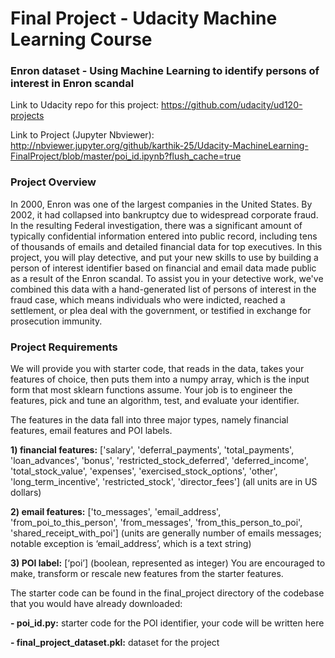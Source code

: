 # Final Project - Udacity Machine Learning Course

<h3>Enron dataset - Using Machine Learning to identify persons of interest in Enron scandal</h3>

Link to Udacity repo for this project: https://github.com/udacity/ud120-projects

Link to Project (Jupyter Nbviewer): http://nbviewer.jupyter.org/github/karthik-25/Udacity-MachineLearning-FinalProject/blob/master/poi_id.ipynb?flush_cache=true

<h3>Project Overview</h3>
In 2000, Enron was one of the largest companies in the United States. By 2002, it had collapsed into bankruptcy due to widespread corporate fraud. In the resulting Federal investigation, there was a significant amount of typically confidential information entered into public record, including tens of thousands of emails and detailed financial data for top executives. In this project, you will play detective, and put your new skills to use by building a person of interest identifier based on financial and email data made public as a result of the Enron scandal. To assist you in your detective work, we've combined this data with a hand-generated list of persons of interest in the fraud case, which means individuals who were indicted, reached a settlement, or plea deal with the government, or testified in exchange for prosecution immunity.

<h3>Project Requirements</h3>

We will provide you with starter code, that reads in the data, takes your features of choice, then puts them into a numpy array, which is the input form that most sklearn functions assume. Your job is to engineer the features, pick and tune an algorithm, test, and evaluate your identifier.

The features in the data fall into three major types, namely financial features, email features and POI labels.

<b>1) financial features:</b> ['salary', 'deferral_payments', 'total_payments', 'loan_advances', 'bonus', 'restricted_stock_deferred', 'deferred_income', 'total_stock_value', 'expenses', 'exercised_stock_options', 'other', 'long_term_incentive', 'restricted_stock', 'director_fees'] (all units are in US dollars)

<b>2) email features:</b> ['to_messages', 'email_address', 'from_poi_to_this_person', 'from_messages', 'from_this_person_to_poi', 'shared_receipt_with_poi'] (units are generally number of emails messages; notable exception is ‘email_address’, which is a text string)

<b>3) POI label:</b> [‘poi’] (boolean, represented as integer)
You are encouraged to make, transform or rescale new features from the starter features.

The starter code can be found in the final_project directory of the codebase that you would have already downloaded: 

<b>- poi_id.py:</b> starter code for the POI identifier, your code will be written here

<b>- final_project_dataset.pkl:</b> dataset for the project
